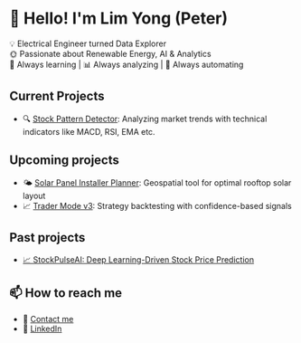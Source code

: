 # 👋 Hello! I'm Lim Yong (Peter)

💡 Electrical Engineer turned Data Explorer  
🌞 Passionate about Renewable Energy, AI & Analytics  
🧠 Always learning | 📊 Always analyzing | 🤖 Always automating

## Current Projects
- 🔍 [Stock Pattern Detector](https://github.com/yourusername/stock-detector): Analyzing market trends with technical indicators like MACD, RSI, EMA etc.

## Upcoming projects
- 🌤 [Solar Panel Installer Planner](https://github.com/yourusername/solar-planner): Geospatial tool for optimal rooftop solar layout
- 📈 [Trader Mode v3](https://github.com/yourusername/trader-mode): Strategy backtesting with confidence-based signals

## Past projects
- [📈 StockPulseAI: Deep Learning-Driven Stock Price Prediction](https://github.com/yourusername/stock-detector)

## 📫 How to reach me
- 📩 [Contact me](https://forms.gle/ejDZhAS9EEioXaPF8)
- 💼 [LinkedIn](https://www.linkedin.com/in/peterlimyong/)
